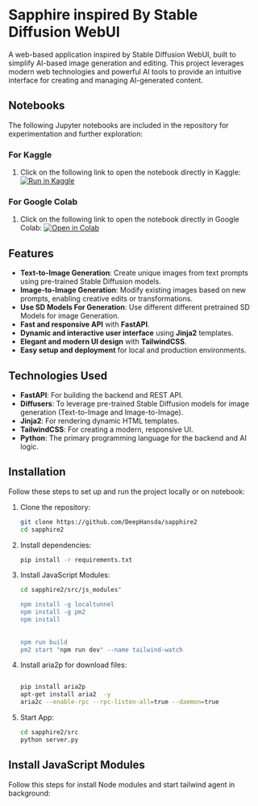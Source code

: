 # Sapphire inspired By Stable Diffusion WebUI

A web-based application inspired by Stable Diffusion WebUI, built to simplify AI-based image generation and editing. This project leverages modern web technologies and powerful AI tools to provide an intuitive interface for creating and managing AI-generated content.

## Notebooks

The following Jupyter notebooks are included in the repository for experimentation and further exploration:

### For Kaggle
1. Click on the following link to open the notebook directly in Kaggle:
[![Run in Kaggle](https://kaggle.com/static/images/open-in-kaggle.svg)](https://www.kaggle.com/code/deephansda/sapphire)

### For Google Colab
1. Click on the following link to open the notebook directly in Google Colab:
[![Open in Colab](https://colab.research.google.com/assets/colab-badge.svg)](https://colab.research.google.com/drive/1uZbUHqhutVMMWtsTO_pnve9naC3jcsfq?usp=sharing)

## Features

- **Text-to-Image Generation**: Create unique images from text prompts using pre-trained Stable Diffusion models.
- **Image-to-Image Generation**: Modify existing images based on new prompts, enabling creative edits or transformations.
- **Use SD Models For Generation**: Use different different pretrained SD Models for image Generation.
- **Fast and responsive API** with **FastAPI**.
- **Dynamic and interactive user interface** using **Jinja2** templates.
- **Elegant and modern UI design** with **TailwindCSS**.
- **Easy setup and deployment** for local and production environments.

## Technologies Used

- **FastAPI**: For building the backend and REST API.
- **Diffusers**: To leverage pre-trained Stable Diffusion models for image generation (Text-to-Image and Image-to-Image).
- **Jinja2**: For rendering dynamic HTML templates.
- **TailwindCSS**: For creating a modern, responsive UI.
- **Python**: The primary programming language for the backend and AI logic.


## Installation

Follow these steps to set up and run the project locally or on notebook:

1. Clone the repository:
   ```bash
   git clone https://github.com/DeepHansda/sapphire2
   cd sapphire2
2. Install dependencies:
   ```bash
   pip install -r requirements.txt
3. Install JavaScript Modules:
   ```bash
   cd sapphire2/src/js_modules"

   npm install -g localtunnel
   npm install -g pm2
   npm install
  
  
   npm run build
   pm2 start "npm run dev" --name tailwind-watch
4. Install aria2p for download files:
   ```bash
   
   pip install aria2p
   apt-get install aria2  -y
   aria2c --enable-rpc --rpc-listen-all=true --daemon=true
5. Start App:
   ```bash
   cd sapphire2/src
   python server.py


## Install JavaScript Modules
Follow this steps for install Node modules and start tailwind agent in background:
   
